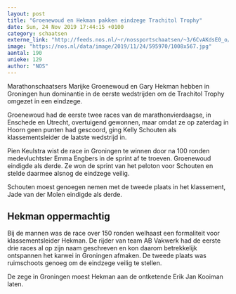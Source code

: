 ```yaml
---
layout: post
title: "Groenewoud en Hekman pakken eindzege Trachitol Trophy"
date: Sun, 24 Nov 2019 17:44:15 +0100
category: schaatsen
externe_link: "http://feeds.nos.nl/~r/nossportschaatsen/~3/6CvAKdsE0_o/2311864"
image: "https://nos.nl/data/image/2019/11/24/595970/1008x567.jpg"
aantal: 190
unieke: 129
author: "NOS"
---
```


<p>Marathonschaatsers Marijke Groenewoud en Gary Hekman hebben in Groningen hun dominantie in de eerste wedstrijden om de Trachitol Trophy omgezet in een eindzege.</p>
<p>Groenewoud had de eerste twee races van de marathonvierdaagse, in Enschede en Utrecht, overtuigend gewonnen, maar omdat ze op zaterdag in Hoorn geen punten had gescoord, ging Kelly Schouten als klassementsleider de laatste wedstrijd in.</p>
<p>Pien Keulstra wist de race in Groningen te winnen door na 100 ronden medevluchtster Emma Engbers in de sprint af te troeven. Groenewoud eindigde als derde. Ze won de sprint van het peloton voor Schouten en stelde daarmee alsnog de eindzege veilig.</p>
<p>Schouten moest genoegen nemen met de tweede plaats in het klassement, Jade van der Molen eindigde als derde.</p>
<h2>Hekman oppermachtig</h2>
<p>Bij de mannen was de race over 150 ronden welhaast een formaliteit voor klassementsleider Hekman. De rijder van team AB Vakwerk had de eerste drie races al op zijn naam geschreven en kon daarom betrekkelijk ontspannen het karwei in Groningen afmaken. De tweede plaats was ruimschoots genoeg om de eindzege veilig te stellen.</p>
<p>De zege in Groningen moest Hekman aan de ontketende Erik Jan Kooiman laten.</p><img src="http://feeds.feedburner.com/~r/nossportschaatsen/~4/6CvAKdsE0_o" height="1" width="1" alt=""/>
